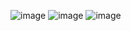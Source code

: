 ![image](https://github.com/rolando1803/Java/assets/55965131/1f19184d-12f7-41ae-a4a6-ccade0774cd6)
![image](https://github.com/rolando1803/Java/assets/55965131/6df814e0-7361-460f-8a88-08ea696da9f3)
![image](https://github.com/rolando1803/Java/assets/55965131/1741d0eb-5e4e-4b0f-8da8-2ef977d41b22)
